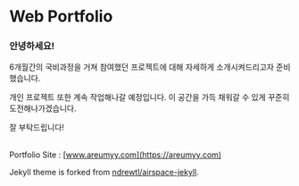 # Web Portfolio  

### **안녕하세요!**
6개월간의 국비과정을 거쳐 참여했던 프로젝트에 대해 자세하게 소개시켜드리고자 준비했습니다.

개인 프로젝트 또한 계속 작업해나갈 예정입니다. 이 공간을 가득 채워갈 수 있게 꾸준히 도전해나가겠습니다.  

잘 부탁드립니다!  
<br>


Portfolio Site : [www.areumyy.com](https://areumyy.com)  

Jekyll theme is forked from [ndrewtl/airspace-jekyll](https://github.com/ndrewtl/airspace-jekyll).